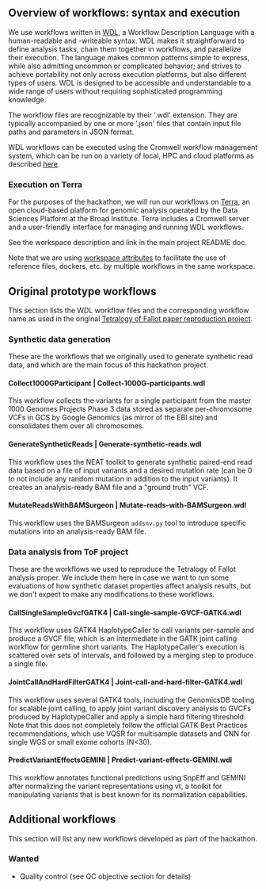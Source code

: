 ## Overview of workflows: syntax and execution 

We use workflows written in [WDL](http://www.openwdl.org/), a Workflow Description Language with a human-readable and -writeable syntax. WDL makes it straightforward to define analysis tasks, chain them together in workflows, and parallelize their execution. The language makes common patterns simple to express, while also admitting uncommon or complicated behavior; and strives to achieve portability not only across execution platforms, but also different types of users. WDL is designed to be accessible and understandable to a wide range of users without requiring sophisticated programming knowledge.

The workflow files are recognizable by their '.wdl' extension. They are typically accompanied by one or more '.json' files that contain input file paths and parameters in JSON format. 

WDL workflows can be executed using the Cromwell workflow management system, which can be run on a variety of local, HPC and cloud platforms as described [here](https://cromwell.readthedocs.io/en/stable/). 

### Execution on Terra

For the purposes of the hackathon, we will run our workflows on [Terra](https://terra.bio/), an open cloud-based platform for genomic analysis operated by the Data Sciences Platform at the Broad Institute. Terra includes a Cromwell server and a user-friendly interface for managing and running WDL workflows. 

See the workspace description and link in the main project README doc. 

Note that we are using [workspace attributes](workspace_attributes.txt) to facilitate the use of reference files, dockers, etc. by multiple workflows in the same workspace.

## Original prototype workflows

This section lists the WDL workflow files and the corresponding workflow name as used in the original [Tetralogy of Fallot paper reproduction project](https://app.terra.bio/#workspaces/workshop-ashg18/ASHG18-ToF-Reproducible-Paper). 

### Synthetic data generation

These are the workflows that we originally used to generate synthetic read data, and which are the main focus of this hackathon project.

#### Collect1000GParticipant | Collect-1000G-participants.wdl
This workflow collects the variants for a single participant from the master 1000 Genomes Projects Phase 3 data stored as separate per-chromosome VCFs in GCS by Google Genomics (as mirror of the EBI site) and consolidates them over all chromosomes.

#### GenerateSyntheticReads | Generate-synthetic-reads.wdl 
This workflow uses the NEAT toolkit to generate synthetic paired-end read data based on a file of input variants and a desired mutation rate (can be 0 to not include any random mutation in addition to the input variants). It creates an analysis-ready BAM file and a "ground truth" VCF.

#### MutateReadsWithBAMSurgeon | Mutate-reads-with-BAMSurgeon.wdl
This workflow uses the BAMSurgeon `addsnv.py` tool to introduce specific mutations into an analysis-ready BAM file.

### Data analysis from ToF project

These are the workflows we used to reproduce the Tetralogy of Fallot analysis proper. We include them here in case we want to run some evaluations of how synthetic dataset properties affect analysis results, but we don't expect to make any modifications to these workflows.

#### CallSingleSampleGvcfGATK4 | Call-single-sample-GVCF-GATK4.wdl
This workflow uses GATK4 HaplotypeCaller to call variants per-sample and produce a GVCF file, which is an intermediate in the GATK joint calling workflow for germline short variants. The HaplotypeCaller's execution is scattered over sets of intervals, and followed by a merging step to produce a single file.

#### JointCallAndHardFilterGATK4 | Joint-call-and-hard-filter-GATK4.wdl
This workflow uses several GATK4 tools, including the GenomicsDB tooling for scalable joint calling, to apply joint variant discovery analysis to GVCFs produced by HaplotypeCaller and apply a simple hard filtering threshold. Note that this does not completely follow the official GATK Best Practices recommendations, which use VQSR for multisample datasets and CNN for single WGS or small exome cohorts (N<30).

#### PredictVariantEffectsGEMINI | Predict-variant-effects-GEMINI.wdl
This workflow annotates functional predictions using SnpEff and GEMINI after normalizing the variant representations using vt, a toolkit for manipulating variants that is best known for its normalization capabilities.


## Additional workflows

This section will list any new workflows developed as part of the hackathon.

### Wanted

- Quality control (see QC objective section for details)

